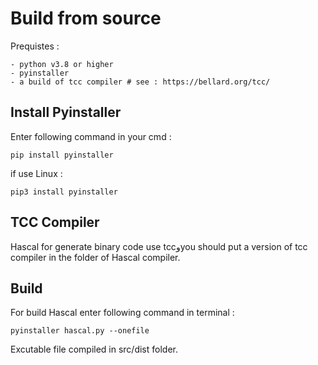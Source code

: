 # Build from source

Prequistes :
```
- python v3.8 or higher
- pyinstaller 
- a build of tcc compiler # see : https://bellard.org/tcc/
```

## Install Pyinstaller
Enter following command in your cmd :
```
pip install pyinstaller
```

if use Linux :
```
pip3 install pyinstaller
```

## TCC Compiler
Hascal for generate binary code use tccوyou should put a version of tcc compiler in the folder of Hascal compiler.

## Build
For build Hascal enter following command in terminal :
```
pyinstaller hascal.py --onefile
```

Excutable file compiled in src/dist folder.
